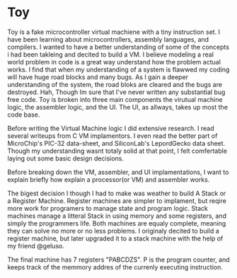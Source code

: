 # Toy

Toy is a fake microcontroller virtual machiene with a tiny instruction set. I have been learning about microcontrollers, assembly languages, and compilers. I wanted to have a better understanding of some of the concepts i had been takleing and decited to build a VM. I believe modeling a real world problem in code is a great way understand how the problem actual works. I find that when my understanding of a system is flawwed my coding will have huge road blocks and many bugs. As I gain a deeper understanding of the system, the road bloks are cleared and the bugs are destroyed. Hah, Though Im sure that I've never written any substantial bug free code. Toy is broken into three main components the virutual machine logic, the assembler logic, and the UI. The UI, as allways, takes up most the code base. 

Before writing the Virtual Machine logic I did extensive research. I read several writeups from C VM implamentors. I even read the better part of MicroChip's PIC-32 data-sheet, and SiliconLab's LepordGecko data sheet. Though my understanding wasnt totaly solid at that point, I felt comfertable laying out some basic design decisions. 

Before breaking down the VM, assembler, and UI implamentations, I want to explain briefly how explain a processor(or VM) and assembler works.

The bigest decision I though I had to make was weather to build A Stack or a Register Machine. Register machines are simpler to implament, but reqire more work for programers to manage state and program logic. Stack machines manage a litteral Stack in using memory and some registers, and simply the programmers life. Both machines are equaly complete, meaning they can solve no more or no less problems. I originaly decited to build a register machine, but later upgraded it to a stack machine with the help of my friend @geluso.

The final machine has 7 registers "PABCDZS". P is the program counter, and keeps track of the memmory addres of the currenly executing instruction.

